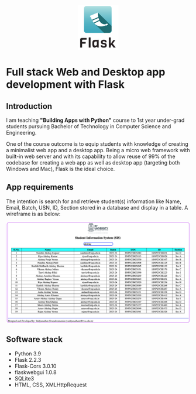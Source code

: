 <p align="center">
  <img src="images/flask.png" width="110" height="125"></img>
</p>

# Full stack Web and Desktop app development with Flask

## Introduction
I am teaching **"Building Apps with Python"** course to 1st year under-grad students pursuing Bachelor of Technology in Computer Science and Engineering.  

One of the course outcome is to equip students with knowledge of creating a minimalist web app and a desktop app.  Being a micro web framework with built-in web server and with its capability to allow reuse of 99% of the codebase for creating a web app as well as desktop app (targeting both Windows and Mac), Flask is the ideal choice.

## App requirements
The intention is search for and retrieve student(s) information like Name, Email, Batch, USN, ID, Section stored in a database and display in a table.  A wireframe is as below:
<p align="center">
  <img src="images/sis.png"></img>
</p>

## Software stack
- Python 3.9
- Flask 2.2.3
- Flask-Cors 3.0.10
- flaskwebgui 1.0.8
- SQLite3
- HTML, CSS, XMLHttpRequest 
